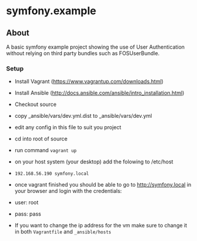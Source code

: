 symfony.example
=============

## About

A basic symfony example project showing the use of User Authentication without relying on third party bundles such as FOSUserBundle.

### Setup

- Install Vagrant (https://www.vagrantup.com/downloads.html)
- Install Ansible (http://docs.ansible.com/ansible/intro_installation.html)

- Checkout source
- copy _ansible/vars/dev.yml.dist to _ansible/vars/dev.yml
- edit any config in this file to suit you project

- cd into root of source
- run command `vagrant up`

- on your host system (your desktop) add the folowing to /etc/host
- `192.168.56.190 symfony.local`

- once vagrant finished you should be able to go to http://symfony.local in your browser and login with the credentials:
- user: root
- pass: pass

- If you want to change the ip address for the vm make sure to change it in both `Vagrantfile` and `_ansible/hosts`